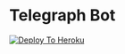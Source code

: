 # Telegraph Bot 

[![Deploy To Heroku](https://www.herokucdn.com/deploy/button.svg)](https://heroku.com/deploy)
